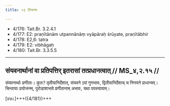 ```yaml
---
title: ५३ टिप्पन्यः

---
```

- 4/176: Tait.Br. 3.2.4.1
- 4/177: E2: praṇītānām utpannānāṃ vyāpāraḥ śrūyate, praṇītābhir
- 4/178: E2,6: tatra
- 4/179: E2: vibhāgaḥ
- 4/180: Tait.Br. 3.3.5.5

____________________________________________


## संयवनार्थानां वा प्रतिपत्तिर् इतरासां तत्प्रधानत्वात् // MS_४,२.१५ //

संयवनार्थाः प्रणीताः। कुतः? तृतीयानिर्देशात्, संयवने ऽपां गुणभावः, द्वितीयानिर्देशाच् च निनयने प्राधान्यम्। चिन्तायाः प्रयोजनम्, पुरोडाशाभावे प्रणीतानाम् अभावः, यथा पयस्यायाम्।

[४७८]+++({4/181})+++
